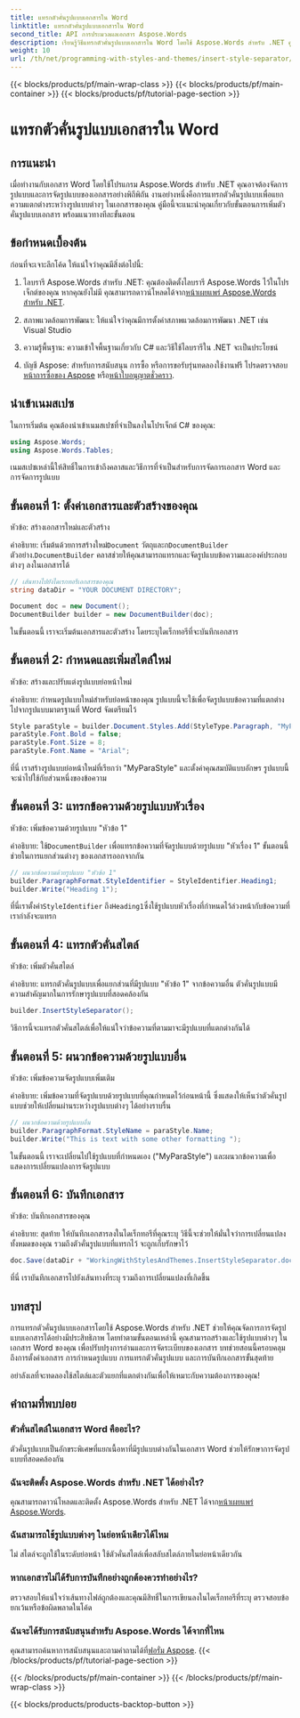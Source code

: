 ```yaml
---
title: แทรกตัวคั่นรูปแบบเอกสารใน Word
linktitle: แทรกตัวคั่นรูปแบบเอกสารใน Word
second_title: API การประมวลผลเอกสาร Aspose.Words
description: เรียนรู้วิธีแทรกตัวคั่นรูปแบบเอกสารใน Word โดยใช้ Aspose.Words สำหรับ .NET คู่มือนี้ให้คำแนะนำและเคล็ดลับในการจัดการรูปแบบเอกสาร
weight: 10
url: /th/net/programming-with-styles-and-themes/insert-style-separator/
---
```


{{< blocks/products/pf/main-wrap-class >}}
{{< blocks/products/pf/main-container >}}
{{< blocks/products/pf/tutorial-page-section >}}

# แทรกตัวคั่นรูปแบบเอกสารใน Word

## การแนะนำ

เมื่อทำงานกับเอกสาร Word โดยใช้โปรแกรม Aspose.Words สำหรับ .NET คุณอาจต้องจัดการรูปแบบและการจัดรูปแบบของเอกสารอย่างพิถีพิถัน งานอย่างหนึ่งคือการแทรกตัวคั่นรูปแบบเพื่อแยกความแตกต่างระหว่างรูปแบบต่างๆ ในเอกสารของคุณ คู่มือนี้จะแนะนำคุณเกี่ยวกับขั้นตอนการเพิ่มตัวคั่นรูปแบบเอกสาร พร้อมแนวทางทีละขั้นตอน

## ข้อกำหนดเบื้องต้น

ก่อนที่จะเจาะลึกโค้ด ให้แน่ใจว่าคุณมีสิ่งต่อไปนี้:

1.  ไลบรารี Aspose.Words สำหรับ .NET: คุณต้องติดตั้งไลบรารี Aspose.Words ไว้ในโปรเจ็กต์ของคุณ หากคุณยังไม่มี คุณสามารถดาวน์โหลดได้จาก[หน้าเผยแพร่ Aspose.Words สำหรับ .NET](https://releases.aspose.com/words/net/).
   
2. สภาพแวดล้อมการพัฒนา: ให้แน่ใจว่าคุณมีการตั้งค่าสภาพแวดล้อมการพัฒนา .NET เช่น Visual Studio

3. ความรู้พื้นฐาน: ความเข้าใจพื้นฐานเกี่ยวกับ C# และวิธีใช้ไลบรารีใน .NET จะเป็นประโยชน์

4.  บัญชี Aspose: สำหรับการสนับสนุน การซื้อ หรือการขอรับรุ่นทดลองใช้งานฟรี โปรดตรวจสอบ[หน้าการซื้อของ Aspose](https://purchase.aspose.com/buy) หรือ[หน้าใบอนุญาตชั่วคราว](https://purchase.aspose.com/temporary-license/).

## นำเข้าเนมสเปซ

ในการเริ่มต้น คุณต้องนำเข้าเนมสเปซที่จำเป็นลงในโปรเจ็กต์ C# ของคุณ:

```csharp
using Aspose.Words;
using Aspose.Words.Tables;
```

เนมสเปซเหล่านี้ให้สิทธิ์ในการเข้าถึงคลาสและวิธีการที่จำเป็นสำหรับการจัดการเอกสาร Word และการจัดการรูปแบบ

## ขั้นตอนที่ 1: ตั้งค่าเอกสารและตัวสร้างของคุณ

หัวข้อ: สร้างเอกสารใหม่และตัวสร้าง

 คำอธิบาย: เริ่มต้นด้วยการสร้างใหม่`Document` วัตถุและก`DocumentBuilder` ตัวอย่าง.`DocumentBuilder` คลาสช่วยให้คุณสามารถแทรกและจัดรูปแบบข้อความและองค์ประกอบต่างๆ ลงในเอกสารได้

```csharp
// เส้นทางไปยังไดเรกทอรีเอกสารของคุณ
string dataDir = "YOUR DOCUMENT DIRECTORY"; 

Document doc = new Document();
DocumentBuilder builder = new DocumentBuilder(doc);
```

ในขั้นตอนนี้ เราจะเริ่มต้นเอกสารและตัวสร้าง โดยระบุไดเร็กทอรีที่จะบันทึกเอกสาร

## ขั้นตอนที่ 2: กำหนดและเพิ่มสไตล์ใหม่

หัวข้อ: สร้างและปรับแต่งรูปแบบย่อหน้าใหม่

คำอธิบาย: กำหนดรูปแบบใหม่สำหรับย่อหน้าของคุณ รูปแบบนี้จะใช้เพื่อจัดรูปแบบข้อความที่แตกต่างไปจากรูปแบบมาตรฐานที่ Word จัดเตรียมไว้

```csharp
Style paraStyle = builder.Document.Styles.Add(StyleType.Paragraph, "MyParaStyle");
paraStyle.Font.Bold = false;
paraStyle.Font.Size = 8;
paraStyle.Font.Name = "Arial";
```

ที่นี่ เราสร้างรูปแบบย่อหน้าใหม่ที่เรียกว่า "MyParaStyle" และตั้งค่าคุณสมบัติแบบอักษร รูปแบบนี้จะนำไปใช้กับส่วนหนึ่งของข้อความ

## ขั้นตอนที่ 3: แทรกข้อความด้วยรูปแบบหัวเรื่อง

หัวข้อ: เพิ่มข้อความด้วยรูปแบบ "หัวข้อ 1"

 คำอธิบาย: ใช้`DocumentBuilder` เพื่อแทรกข้อความที่จัดรูปแบบด้วยรูปแบบ "หัวเรื่อง 1" ขั้นตอนนี้ช่วยในการแยกส่วนต่างๆ ของเอกสารออกจากกัน

```csharp
// ผนวกข้อความด้วยรูปแบบ "หัวข้อ 1"
builder.ParagraphFormat.StyleIdentifier = StyleIdentifier.Heading1;
builder.Write("Heading 1");
```

ที่นี่เราตั้งค่า`StyleIdentifier` ถึง`Heading1`ซึ่งใช้รูปแบบหัวเรื่องที่กำหนดไว้ล่วงหน้ากับข้อความที่เรากำลังจะแทรก

## ขั้นตอนที่ 4: แทรกตัวคั่นสไตล์

หัวข้อ: เพิ่มตัวคั่นสไตล์

คำอธิบาย: แทรกตัวคั่นรูปแบบเพื่อแยกส่วนที่มีรูปแบบ "หัวข้อ 1" จากข้อความอื่น ตัวคั่นรูปแบบมีความสำคัญมากในการรักษารูปแบบที่สอดคล้องกัน

```csharp
builder.InsertStyleSeparator();
```

วิธีการนี้จะแทรกตัวคั่นสไตล์เพื่อให้แน่ใจว่าข้อความที่ตามมาจะมีรูปแบบที่แตกต่างกันได้

## ขั้นตอนที่ 5: ผนวกข้อความด้วยรูปแบบอื่น

หัวข้อ: เพิ่มข้อความจัดรูปแบบเพิ่มเติม

คำอธิบาย: เพิ่มข้อความที่จัดรูปแบบด้วยรูปแบบที่คุณกำหนดไว้ก่อนหน้านี้ ซึ่งแสดงให้เห็นว่าตัวคั่นรูปแบบช่วยให้เปลี่ยนผ่านระหว่างรูปแบบต่างๆ ได้อย่างราบรื่น

```csharp
// ผนวกข้อความด้วยรูปแบบอื่น
builder.ParagraphFormat.StyleName = paraStyle.Name;
builder.Write("This is text with some other formatting ");
```

ในขั้นตอนนี้ เราจะเปลี่ยนไปใช้รูปแบบที่กำหนดเอง ("MyParaStyle") และผนวกข้อความเพื่อแสดงการเปลี่ยนแปลงการจัดรูปแบบ

## ขั้นตอนที่ 6: บันทึกเอกสาร

หัวข้อ: บันทึกเอกสารของคุณ

คำอธิบาย: สุดท้าย ให้บันทึกเอกสารลงในไดเร็กทอรีที่คุณระบุ วิธีนี้จะช่วยให้มั่นใจว่าการเปลี่ยนแปลงทั้งหมดของคุณ รวมถึงตัวคั่นรูปแบบที่แทรกไว้ จะถูกเก็บรักษาไว้

```csharp
doc.Save(dataDir + "WorkingWithStylesAndThemes.InsertStyleSeparator.docx");
```

ที่นี่ เราบันทึกเอกสารไปยังเส้นทางที่ระบุ รวมถึงการเปลี่ยนแปลงที่เกิดขึ้น

## บทสรุป

การแทรกตัวคั่นรูปแบบเอกสารโดยใช้ Aspose.Words สำหรับ .NET ช่วยให้คุณจัดการการจัดรูปแบบเอกสารได้อย่างมีประสิทธิภาพ โดยทำตามขั้นตอนเหล่านี้ คุณสามารถสร้างและใช้รูปแบบต่างๆ ในเอกสาร Word ของคุณ เพื่อปรับปรุงการอ่านและการจัดระเบียบของเอกสาร บทช่วยสอนนี้ครอบคลุมถึงการตั้งค่าเอกสาร การกำหนดรูปแบบ การแทรกตัวคั่นรูปแบบ และการบันทึกเอกสารขั้นสุดท้าย 

อย่าลังเลที่จะทดลองใช้สไตล์และตัวแยกที่แตกต่างกันเพื่อให้เหมาะกับความต้องการของคุณ!

## คำถามที่พบบ่อย

### ตัวคั่นสไตล์ในเอกสาร Word คืออะไร?
ตัวคั่นรูปแบบเป็นอักขระพิเศษที่แยกเนื้อหาที่มีรูปแบบต่างกันในเอกสาร Word ช่วยให้รักษาการจัดรูปแบบที่สอดคล้องกัน

### ฉันจะติดตั้ง Aspose.Words สำหรับ .NET ได้อย่างไร?
 คุณสามารถดาวน์โหลดและติดตั้ง Aspose.Words สำหรับ .NET ได้จาก[หน้าเผยแพร่ Aspose.Words](https://releases.aspose.com/words/net/).

### ฉันสามารถใช้รูปแบบต่างๆ ในย่อหน้าเดียวได้ไหม
ไม่ สไตล์จะถูกใช้ในระดับย่อหน้า ใช้ตัวคั่นสไตล์เพื่อสลับสไตล์ภายในย่อหน้าเดียวกัน

### หากเอกสารไม่ได้รับการบันทึกอย่างถูกต้องควรทำอย่างไร?
ตรวจสอบให้แน่ใจว่าเส้นทางไฟล์ถูกต้องและคุณมีสิทธิ์ในการเขียนลงในไดเร็กทอรีที่ระบุ ตรวจสอบข้อยกเว้นหรือข้อผิดพลาดในโค้ด

### ฉันจะได้รับการสนับสนุนสำหรับ Aspose.Words ได้จากที่ไหน
 คุณสามารถค้นหาการสนับสนุนและถามคำถามได้ที่[ฟอรั่ม Aspose](https://forum.aspose.com/c/words/8).
{{< /blocks/products/pf/tutorial-page-section >}}

{{< /blocks/products/pf/main-container >}}
{{< /blocks/products/pf/main-wrap-class >}}

{{< blocks/products/products-backtop-button >}}
